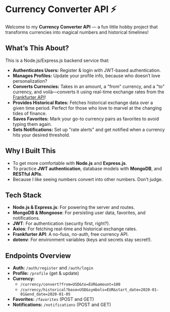 # Currency Converter API ⚡️

Welcome to my **Currency Converter API** — a fun little hobby project that transforms currencies into magical numbers and historical timelines!

## What’s This About?

This is a Node.js/Express.js backend service that:

- **Authenticates Users:** Register & login with JWT-based authentication.  
- **Manages Profiles:** Update your profile info, because who doesn’t love personalization?  
- **Converts Currencies:** Takes in an amount, a "from" currency, and a "to" currency, and voilà—converts it using real-time exchange rates from the [Frankfurter API](https://www.frankfurter.app/)!  
- **Provides Historical Rates:** Fetches historical exchange data over a given time period. Perfect for those who love to marvel at the changing tides of finance.  
- **Saves Favorites:** Mark your go-to currency pairs as favorites to avoid typing them again.  
- **Sets Notifications:** Set up "rate alerts" and get notified when a currency hits your desired threshold.

## Why I Built This

- To get more comfortable with **Node.js** and **Express.js**.
- To practice **JWT authentication**, database models with **MongoDB**, and **RESTful APIs**.
- Because I like seeing numbers convert into other numbers. Don’t judge.

## Tech Stack

- **Node.js & Express.js**: For powering the server and routes.
- **MongoDB & Mongoose**: For persisting user data, favorites, and notifications.
- **JWT**: For authentication (security first, right?).
- **Axios**: For fetching real-time and historical exchange rates.
- **Frankfurter API**: A no-fuss, no-auth, free currency API.
- **dotenv**: For environment variables (keys and secrets stay secret!).

## Endpoints Overview

- **Auth:** `/auth/register` and `/auth/login`  
- **Profile:** `/profile` (get & update)  
- **Currency:**  
  - `/currency/convert?from=USD&to=EUR&amount=100`  
  - `/currency/historical?base=USD&symbols=EUR&start_date=2020-01-01&end_date=2020-01-05`
- **Favorites:** `/favorites` (POST and GET)  
- **Notifications:** `/notifications` (POST and GET)


